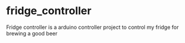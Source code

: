 # fridge_controller
Fridge controller is a arduino controller project to control my fridge for brewing a good beer
